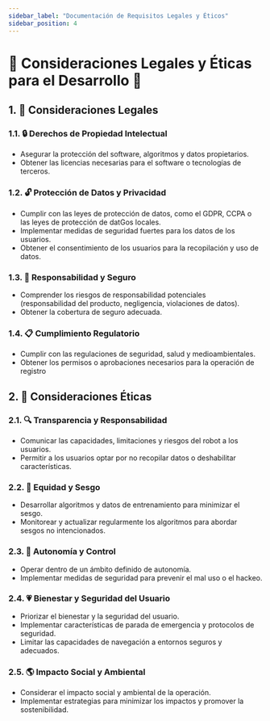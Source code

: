 ```yaml
---
sidebar_label: "Documentación de Requisitos Legales y Éticos"
sidebar_position: 4
---
```


 # 🤖 Consideraciones Legales y Éticas para el Desarrollo 🤖

## 1. 📜 Consideraciones Legales

### 1.1. 🔒 Derechos de Propiedad Intelectual
- Asegurar la protección del software, algoritmos y datos propietarios.
- Obtener las licencias necesarias para el software o tecnologías de terceros.

### 1.2. 🔓 Protección de Datos y Privacidad
- Cumplir con las leyes de protección de datos, como el GDPR, CCPA o las leyes de protección de datGos locales.
- Implementar medidas de seguridad fuertes para los datos de los usuarios.
- Obtener el consentimiento de los usuarios para la recopilación y uso de datos.

### 1.3. 🚫 Responsabilidad y Seguro
- Comprender los riesgos de responsabilidad potenciales (responsabilidad del producto, negligencia, violaciones de datos).
- Obtener la cobertura de seguro adecuada.

### 1.4. 📋 Cumplimiento Regulatorio
- Cumplir con las regulaciones de seguridad, salud y medioambientales.
- Obtener los permisos o aprobaciones necesarios para la operación de registro

## 2. 🧭 Consideraciones Éticas

### 2.1. 🔍 Transparencia y Responsabilidad
- Comunicar las capacidades, limitaciones y riesgos del robot a los usuarios.
- Permitir a los usuarios optar por no recopilar datos o deshabilitar características.

### 2.2. 🤝 Equidad y Sesgo
- Desarrollar algoritmos y datos de entrenamiento para minimizar el sesgo.
- Monitorear y actualizar regularmente los algoritmos para abordar sesgos no intencionados.

### 2.3. 🤖 Autonomía y Control
- Operar dentro de un ámbito definido de autonomía.
- Implementar medidas de seguridad para prevenir el mal uso o el hackeo.

### 2.4. 💗 Bienestar y Seguridad del Usuario
- Priorizar el bienestar y la seguridad del usuario.
- Implementar características de parada de emergencia y protocolos de seguridad.
- Limitar las capacidades de navegación a entornos seguros y adecuados.

### 2.5. 🌎 Impacto Social y Ambiental
- Considerar el impacto social y ambiental de la operación.
- Implementar estrategias para minimizar los impactos y promover la sostenibilidad.